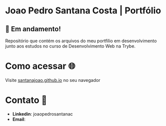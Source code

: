# Joao Pedro Santana Costa | Portfólio 
## :construction: Em andamento!
Repositório que contém os arquivos do meu portfílio em desenvolvimento junto aos estudos no curso de Desenvolvimento Web na Trybe.

# Como acessar :globe_with_meridians:
Visite [santanajoao.github.io](santanajoao.github.io) no seu navegador

# Contato :blue_book:
- **Linkedin**: joaopedrosantanac
- **Email**:
